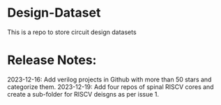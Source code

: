 # Design-Dataset
This is a repo to store circuit design datasets


# Release Notes:
2023-12-16: Add verilog projects in Github with more than 50 stars and categorize them.
2023-12-19: Add four repos of spinal RISCV cores and create a sub-folder for RISCV deisgns as per issue 1.
